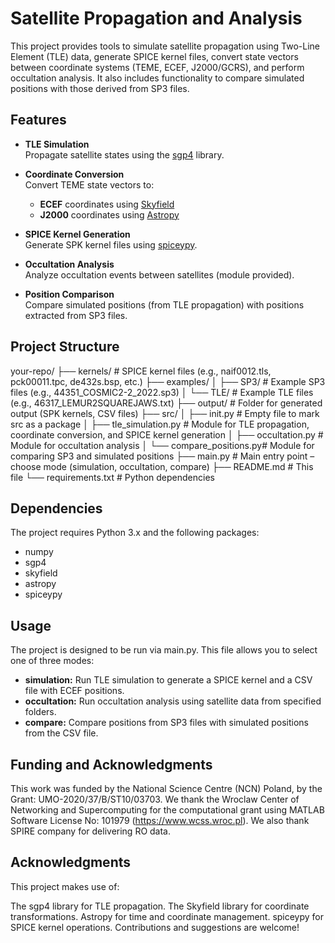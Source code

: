 # Satellite Propagation and Analysis

This project provides tools to simulate satellite propagation using Two-Line Element (TLE) data, generate SPICE kernel files, convert state vectors between coordinate systems (TEME, ECEF, J2000/GCRS), and perform occultation analysis. It also includes functionality to compare simulated positions with those derived from SP3 files.

## Features

- **TLE Simulation**  
  Propagate satellite states using the [sgp4](https://pypi.org/project/sgp4/) library.

- **Coordinate Conversion**  
  Convert TEME state vectors to:
  - **ECEF** coordinates using [Skyfield](https://rhodesmill.org/skyfield/)  
  - **J2000** coordinates using [Astropy](https://www.astropy.org/)

- **SPICE Kernel Generation**  
  Generate SPK kernel files using [spiceypy](https://pypi.org/project/spiceypy/).

- **Occultation Analysis**  
  Analyze occultation events between satellites (module provided).

- **Position Comparison**  
  Compare simulated positions (from TLE propagation) with positions extracted from SP3 files.

## Project Structure

your-repo/ ├── kernels/ # SPICE kernel files (e.g., naif0012.tls, pck00011.tpc, de432s.bsp, etc.) ├── examples/ │ ├── SP3/ # Example SP3 files (e.g., 44351_COSMIC2-2_2022.sp3) │ └── TLE/ # Example TLE files (e.g., 46317_LEMUR2SQUAREJAWS.txt) ├── output/ # Folder for generated output (SPK kernels, CSV files) ├── src/ │ ├── init.py # Empty file to mark src as a package │ ├── tle_simulation.py # Module for TLE propagation, coordinate conversion, and SPICE kernel generation │ ├── occultation.py # Module for occultation analysis │ └── compare_positions.py# Module for comparing SP3 and simulated positions ├── main.py # Main entry point – choose mode (simulation, occultation, compare) ├── README.md # This file └── requirements.txt # Python dependencies


## Dependencies

The project requires Python 3.x and the following packages:

- numpy
- sgp4
- skyfield
- astropy
- spiceypy

## Usage

The project is designed to be run via main.py. This file allows you to select one of three modes:

- **simulation:** Run TLE simulation to generate a SPICE kernel and a CSV file with ECEF positions.
- **occultation:** Run occultation analysis using satellite data from specified folders.
- **compare:** Compare positions from SP3 files with simulated positions from the CSV file.

## Funding and Acknowledgments

This work was funded by the National Science Centre (NCN) Poland, by the Grant: UMO-2020/37/B/ST10/03703.
We thank the Wroclaw Center of Networking and Supercomputing for the computational grant using MATLAB Software License No: 101979 (https://www.wcss.wroc.pl).
We also thank SPIRE company for delivering RO data.

## Acknowledgments

This project makes use of:

The sgp4 library for TLE propagation.
The Skyfield library for coordinate transformations.
Astropy for time and coordinate management.
spiceypy for SPICE kernel operations.
Contributions and suggestions are welcome!